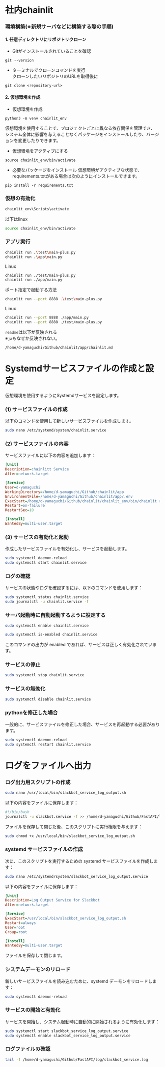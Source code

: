 # 社内chainlit

### 環境構築(※新規サーバなどに構築する際の手順)
#### 1. 任意ディレクトリにリポジトリクローン  
- Gitがインストールされていることを確認  
```
git --version
```

- ターミナルでクローンコマンドを実行   
クローンしたいリポジトリのURLを取得後に 
```
git clone <repository-url>
```

#### 2. 仮想環境を作成
- 仮想環境を作成
```
python3 -m venv chainlit_env
```
仮想環境を使用することで、プロジェクトごとに異なる依存関係を管理でき、  
システム全体に影響を与えることなくパッケージをインストールしたり、バージョンを変更したりできます。    
- 仮想環境をアクティブにする
```
source chainlit_env/bin/activate
```
- 必要なパッケージをインストール
仮想環境がアクティブな状態で、requirements.txtがある場合は次のようにインストールできます。
```
pip install -r requirements.txt
```

### 仮想の有効化

```bash
chainlit_env\Scripts\activate
```
以下はlinux  
```bash
source chainlit_env/bin/activate
```

### アプリ実行

```bash
chainlit run .\test\main-plus.py 
chainlit run .\app\main.py 
```
Linux  
```bash
chainlit run ./test/main-plus.py
chainlit run ./app/main.py
```

ポート指定で起動する方法  
```bash
chainlit run --port 8888 .\test\main-plus.py 
```
Linux  
```bash
chainlit run --port 8888 ./app/main.py
chainlit run --port 8888 ./test/main-plus.py
```

`readme`は以下が反映される  
※`ja`もなぜか反映されない。
```
/home/d-yamaguchi/Github/chainlit/app/chainlit.md
```

# Systemdサービスファイルの作成と設定

仮想環境を使用するようにSystemdサービスを設定します。

### (1) サービスファイルの作成

以下のコマンドを使用して新しいサービスファイルを作成します。

```bash
sudo nano /etc/systemd/system/chainlit.service
```

### (2) サービスファイルの内容

サービスファイルに以下の内容を追加します：

```ini
[Unit]
Description=chainlitt Service
After=network.target

[Service]
User=d-yamaguchi
WorkingDirectory=/home/d-yamaguchi/Github/chainlit/app
EnvironmentFile=/home/d-yamaguchi/Github/chainlit/app/.env
ExecStart=/home/d-yamaguchi/Github/chainlit/chainlit_env/bin/chainlit run /home/d-yamaguchi/Github/chainlit/app/main.py
Restart=on-failure
RestartSec=10

[Install]
WantedBy=multi-user.target
```

### (3) サービスの有効化と起動

作成したサービスファイルを有効化し、サービスを起動します。

```bash
sudo systemctl daemon-reload
sudo systemctl start chainlit.service
```

### ログの確認

サービスの状態やログを確認するには、以下のコマンドを使用します：

```bash
sudo systemctl status chainlit.service
sudo journalctl -u chainlit.service -f
```

### サーバ起動時に自動起動するように設定する
```bash
sudo systemctl enable chainlit.service
```

```bash
sudo systemctl is-enabled chainlit.service
```
このコマンドの出力が enabled であれば、サービスは正しく有効化されています。

### サービスの停止  
```bash
sudo systemctl stop chainlit.service
```

### サービスの無効化  
```bash
sudo systemctl disable chainlit.service
```

### pythonを修正した場合
一般的に、サービスファイルを修正した場合、サービスを再起動する必要があります。  
```bash
sudo systemctl daemon-reload
sudo systemctl restart chainlit.service
```

# ログをファイルへ出力

### ログ出力用スクリプトの作成
```bash
sudo nano /usr/local/bin/slackbot_service_log_output.sh
```
以下の内容をファイルに保存します：
```bash
#!/bin/bash
journalctl -u slackbot.service -f >> /home/d-yamaguchi/Github/FastAPI/log/slackbot_service.log
```
ファイルを保存して閉じた後、このスクリプトに実行権限を与えます：
```bash
sudo chmod +x /usr/local/bin/slackbot_service_log_output.sh
```
### systemd サービスファイルの作成
次に、このスクリプトを実行するための systemd サービスファイルを作成します：
```bash
sudo nano /etc/systemd/system/slackbot_service_log_output.service
```
以下の内容をファイルに保存します：
```ini
[Unit]
Description=Log Output Service for Slackbot
After=network.target

[Service]
ExecStart=/usr/local/bin/slackbot_service_log_output.sh
Restart=always
User=root
Group=root

[Install]
WantedBy=multi-user.target
```
ファイルを保存して閉じます。
### システムデーモンのリロード
新しいサービスファイルを読み込むために、systemd デーモンをリロードします：
```bash
sudo systemctl daemon-reload
```
### サービスの開始と有効化
サービスを開始し、システム起動時に自動的に開始されるように有効化します：
```bash
sudo systemctl start slackbot_service_log_output.service
sudo systemctl enable slackbot_service_log_output.service
```
### ログファイルの確認
```bash
tail -f /home/d-yamaguchi/Github/FastAPI/log/slackbot_service.log
```

